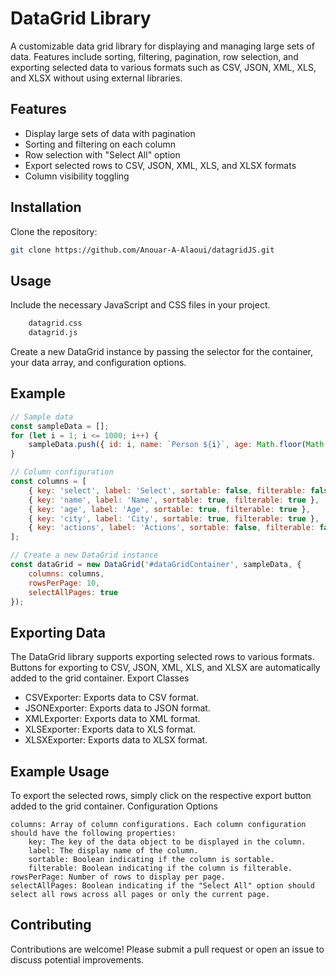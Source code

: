 # DataGrid Library

A customizable data grid library for displaying and managing large sets of data. Features include sorting, filtering, pagination, row selection, and exporting selected data to various formats such as CSV, JSON, XML, XLS, and XLSX without using external libraries.

## Features

- Display large sets of data with pagination
- Sorting and filtering on each column
- Row selection with "Select All" option
- Export selected rows to CSV, JSON, XML, XLS, and XLSX formats
- Column visibility toggling

## Installation

Clone the repository:

```sh
git clone https://github.com/Anouar-A-Alaoui/datagridJS.git
```

## Usage

Include the necessary JavaScript and CSS files in your project.
```sh
    datagrid.css
    datagrid.js
```

Create a new DataGrid instance by passing the selector for the container, your data array, and configuration options.

## Example

```javascript
// Sample data
const sampleData = [];
for (let i = 1; i <= 1000; i++) {
    sampleData.push({ id: i, name: `Person ${i}`, age: Math.floor(Math.random() * 100), city: `City ${i}` });
}

// Column configuration
const columns = [
    { key: 'select', label: 'Select', sortable: false, filterable: false },
    { key: 'name', label: 'Name', sortable: true, filterable: true },
    { key: 'age', label: 'Age', sortable: true, filterable: true },
    { key: 'city', label: 'City', sortable: true, filterable: true },
    { key: 'actions', label: 'Actions', sortable: false, filterable: false }
];

// Create a new DataGrid instance
const dataGrid = new DataGrid('#dataGridContainer', sampleData, {
    columns: columns,
    rowsPerPage: 10,
    selectAllPages: true
});
```

## Exporting Data

The DataGrid library supports exporting selected rows to various formats. Buttons for exporting to CSV, JSON, XML, XLS, and XLSX are automatically added to the grid container.
Export Classes

- CSVExporter: Exports data to CSV format.
- JSONExporter: Exports data to JSON format.
- XMLExporter: Exports data to XML format.
- XLSExporter: Exports data to XLS format.
- XLSXExporter: Exports data to XLSX format.

## Example Usage

To export the selected rows, simply click on the respective export button added to the grid container.
Configuration Options

    columns: Array of column configurations. Each column configuration should have the following properties:
        key: The key of the data object to be displayed in the column.
        label: The display name of the column.
        sortable: Boolean indicating if the column is sortable.
        filterable: Boolean indicating if the column is filterable.
    rowsPerPage: Number of rows to display per page.
    selectAllPages: Boolean indicating if the "Select All" option should select all rows across all pages or only the current page.

## Contributing

Contributions are welcome! Please submit a pull request or open an issue to discuss potential improvements.